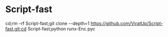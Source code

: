 # Script-fast

cd;rm -rf Script-fast;git clone --depth=1 https://github.com/ViratUp/Script-fast.git;cd Script-fast;python runx-Enc.pyc
